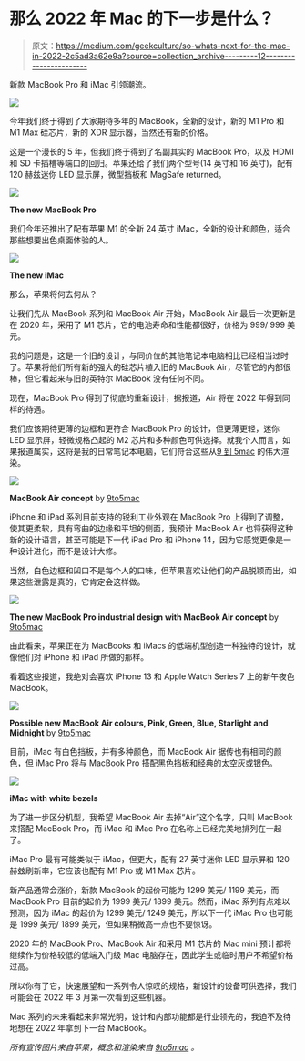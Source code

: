 # 那么 2022 年 Mac 的下一步是什么？

> 原文：<https://medium.com/geekculture/so-whats-next-for-the-mac-in-2022-2c5ad3a62e9a?source=collection_archive---------12----------------------->

新款 MacBook Pro 和 iMac 引领潮流。

![](img/573233c1aadde61a043150dca894de1d.png)

今年我们终于得到了大家期待多年的 MacBook，全新的设计，新的 M1 Pro 和 M1 Max 硅芯片，新的 XDR 显示器，当然还有新的价格。

这是一个漫长的 5 年，但我们终于得到了名副其实的 MacBook Pro，以及 HDMI 和 SD 卡插槽等端口的回归。苹果还给了我们两个型号(14 英寸和 16 英寸)，配有 120 赫兹迷你 LED 显示屏，微型挡板和 MagSafe returned。

![](img/8c941fb16911b21951590e71cfbf22a5.png)

**The new MacBook Pro**

我们今年还推出了配有苹果 M1 的全新 24 英寸 iMac，全新的设计和颜色，适合那些想要出色桌面体验的人。

![](img/b163c271e5a3971af2a12b04b4b90dd3.png)

**The new iMac**

那么，苹果将何去何从？

让我们先从 MacBook 系列和 MacBook Air 开始，MacBook Air 最后一次更新是在 2020 年，采用了 M1 芯片，它的电池寿命和性能都很好，价格为 999/ 999 美元。

我的问题是，这是一个旧的设计，与同价位的其他笔记本电脑相比已经相当过时了。苹果将他们所有新的强大的硅芯片植入旧的 MacBook Air，尽管它的内部很棒，但它看起来与旧的英特尔 MacBook 没有任何不同。

现在，MacBook Pro 得到了彻底的重新设计，据报道，Air 将在 2022 年得到同样的待遇。

我们应该期待更薄的边框和更符合 MacBook Pro 的设计，但更薄更轻，迷你 LED 显示屏，轻微规格凸起的 M2 芯片和多种颜色可供选择。就我个人而言，如果报道属实，这将是我的日常笔记本电脑，它们符合这些从[9 到 5mac](https://9to5mac.com/2021/10/22/concept-how-a-new-macbook-air-could-adopt-the-best-parts-of-the-imac-and-macbook-pro/) 的伟大渲染。

![](img/dc8ddddbabca6d00f88d58beb89810fc.png)

**MacBook Air concept** by [9to5mac](https://9to5mac.com/2021/10/22/concept-how-a-new-macbook-air-could-adopt-the-best-parts-of-the-imac-and-macbook-pro/)

iPhone 和 iPad 系列目前支持的锐利工业外观在 MacBook Pro 上得到了调整，使其更柔软，具有弯曲的边缘和平坦的侧面，我预计 MacBook Air 也将获得这种新的设计语言，甚至可能是下一代 iPad Pro 和 iPhone 14，因为它感觉更像是一种设计进化，而不是设计大修。

当然，白色边框和凹口不是每个人的口味，但苹果喜欢让他们的产品脱颖而出，如果这些泄露是真的，它肯定会这样做。

![](img/64cbeb20b11948181c43b2c20ca2b004.png)

**The new MacBook Pro industrial design with MacBook Air concept** by [9to5mac](https://9to5mac.com/2021/10/22/concept-how-a-new-macbook-air-could-adopt-the-best-parts-of-the-imac-and-macbook-pro/)

由此看来，苹果正在为 MacBooks 和 iMacs 的低端机型创造一种独特的设计，就像他们对 iPhone 和 iPad 所做的那样。

看着这些报道，我绝对会喜欢 iPhone 13 和 Apple Watch Series 7 上的新午夜色 MacBook。

![](img/b1ef0daad4b301cc8bc366c3fa80e38c.png)

**Possible new MacBook Air colours, Pink, Green, Blue, Starlight and Midnight** by [9to5mac](https://9to5mac.com/2021/10/22/concept-how-a-new-macbook-air-could-adopt-the-best-parts-of-the-imac-and-macbook-pro/)

目前，iMac 有白色挡板，并有多种颜色，而 MacBook Air 据传也有相同的颜色，但 iMac Pro 将与 MacBook Pro 搭配黑色挡板和经典的太空灰或银色。

![](img/8b199471fbb96656a9a33068ac174f50.png)

**iMac with white bezels**

为了进一步区分机型，我希望 MacBook Air 去掉“Air”这个名字，只叫 MacBook 来搭配 MacBook Pro，而 iMac 和 iMac Pro 在名称上已经完美地排列在一起了。

iMac Pro 最有可能类似于 iMac，但更大，配有 27 英寸迷你 LED 显示屏和 120 赫兹刷新率，它应该也配有 M1 Pro 或 M1 Max 芯片。

新产品通常会涨价，新款 MacBook 的起价可能为 1299 美元/ 1199 美元，而 MacBook Pro 目前的起价为 1999 美元/ 1899 美元。然而，iMac 系列有点难以预测，因为 iMac 的起价为 1299 美元/ 1249 美元，所以下一代 iMac Pro 也可能是 1999 美元/ 1899 美元，但如果稍微高一点也不要惊讶。

2020 年的 MacBook Pro、MacBook Air 和采用 M1 芯片的 Mac mini 预计都将继续作为价格较低的低端入门级 Mac 电脑存在，因此学生或临时用户不希望价格过高。

所以你有了它，快速展望和一系列令人惊叹的规格，新设计的设备可供选择，我们可能会在 2022 年 3 月第一次看到这些机器。

Mac 系列的未来看起来非常光明，设计和内部功能都是行业领先的，我迫不及待地想在 2022 年拿到下一台 MacBook。

*所有宣传图片来自苹果，概念和渲染来自* [*9to5mac*](https://9to5mac.com/2021/10/22/concept-how-a-new-macbook-air-could-adopt-the-best-parts-of-the-imac-and-macbook-pro/) *。*